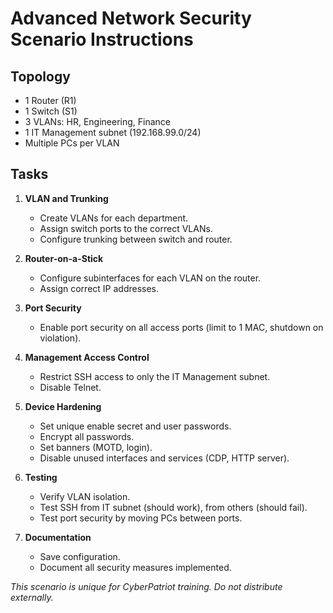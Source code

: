 # Advanced Network Security Scenario Instructions

## Topology
- 1 Router (R1)
- 1 Switch (S1)
- 3 VLANs: HR, Engineering, Finance
- 1 IT Management subnet (192.168.99.0/24)
- Multiple PCs per VLAN

## Tasks

1. **VLAN and Trunking**
   - Create VLANs for each department.
   - Assign switch ports to the correct VLANs.
   - Configure trunking between switch and router.

2. **Router-on-a-Stick**
   - Configure subinterfaces for each VLAN on the router.
   - Assign correct IP addresses.

3. **Port Security**
   - Enable port security on all access ports (limit to 1 MAC, shutdown on violation).

4. **Management Access Control**
   - Restrict SSH access to only the IT Management subnet.
   - Disable Telnet.

5. **Device Hardening**
   - Set unique enable secret and user passwords.
   - Encrypt all passwords.
   - Set banners (MOTD, login).
   - Disable unused interfaces and services (CDP, HTTP server).

6. **Testing**
   - Verify VLAN isolation.
   - Test SSH from IT subnet (should work), from others (should fail).
   - Test port security by moving PCs between ports.

7. **Documentation**
   - Save configuration.
   - Document all security measures implemented.

*This scenario is unique for CyberPatriot training. Do not distribute externally.*
